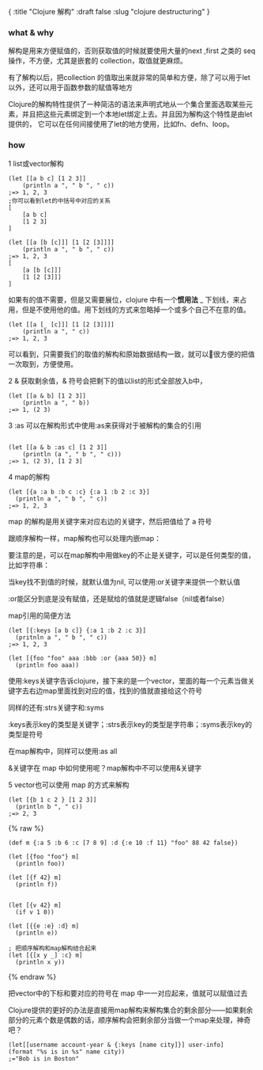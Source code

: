 {
    :title "Clojure 解构"
    :draft false
    :slug "clojure destructuring"
}

### what & why


解构是用来方便赋值的，否则获取值的时候就要使用大量的next ,first 之类的 seq 操作，不方便，尤其是嵌套的 collection，取值就更麻烦。

有了解构以后，把collection 的值取出来就非常的简单和方便，除了可以用于let以外，还可以用于函数参数的赋值等地方

Clojure的解构特性提供了一种简洁的语法来声明式地从一个集合里面选取某些元素，并且把这些元素绑定到一个本地let绑定上去。并且因为解构这个特性是由let提供的， 它可以在任何间接使用了let的地方使用，比如fn、defn、loop。

### how

1  list或vector解构

```.language-clojure
(let [[a b c] [1 2 3]]
    (println a ", " b ", " c))
;=> 1, 2, 3
;你可以看到let的中括号中对应的关系
[
    [a b c] 
    [1 2 3]
]
```



```.language-clojure
(let [[a [b [c]]] [1 [2 [3]]]]
    (println a ", " b ", " c))
;=> 1, 2, 3
[
    [a [b [c]]] 
    [1 [2 [3]]]
]

```

如果有的值不需要，但是又需要展位，clojure 中有一个**惯用法** _ 下划线，来占用，但是不使用他的值。用下划线的方式来忽略掉一个或多个自己不在意的值。

```.language-clojure
(let [[a [_ [c]]] [1 [2 [3]]]]
    (println a ", " c))
;=> 1, 2, 3
```

可以看到，只需要我们的取值的解构和原始数据结构一致，就可以很方便的把值一次取到，方便使用。

2 & 获取剩余值，& 符号会把剩下的值以list的形式全部放入b中，

```.language-clojure
(let [[a & b] [1 2 3]]
    (println a ", " b))
;=> 1, (2 3)
```

3 :as 可以在解构形式中使用:as来获得对于被解构的集合的引用

```.language-clojure

(let [[a & b :as c] [1 2 3]]
    (println (a ", " b ", " c)))
;=> 1, (2 3), [1 2 3]

```

4 map的解构

```.language-clojure
(let [{a :a b :b c :c} {:a 1 :b 2 :c 3}]
  (println a ", " b ", " c))
;=> 1, 2, 3
```

map 的解构是用关键字来对应右边的关键字，然后把值给了 a 符号

跟顺序解构一样，map解构也可以处理内嵌map：

要注意的是，可以在map解构中用做key的不止是关键字，可以是任何类型的值，比如字符串：

当key找不到值的时候，就默认值为nil, 可以使用:or关键字来提供一个默认值

:or能区分到底是没有赋值，还是赋给的值就是逻辑false（nil或者false）

map引用的简便方法

```.language-clojure
(let [{:keys [a b c]} {:a 1 :b 2 :c 3}]
  (pritnln a ", " b ", " c))
;=> 1, 2, 3

(let [{foo "foo" aaa :bbb :or {aaa 50}} m]
  (println foo aaa))

```

使用:keys关键字告诉clojure，接下来的是一个vector，里面的每一个元素当做关键字去右边map里面找到对应的值，找到的值就直接给这个符号

同样的还有:strs关键字和:syms

:keys表示key的类型是关键字；:strs表示key的类型是字符串；:syms表示key的类型是符号

在map解构中，同样可以使用:as all

&关键字在 map 中如何使用呢？map解构中不可以使用&关键字

5 vector也可以使用 map 的方式来解构

```.language-clojure
(let [{b 1 c 2 } [1 2 3]]
  (println b ", " c))
;=> 2, 3
```
{% raw %}
```.language-clojure
(def m {:a 5 :b 6 :c [7 8 9] :d {:e 10 :f 11} "foo" 88 42 false})

(let [{foo "foo"} m]
  (println foo))

(let [{f 42} m]
  (println f))


(let [{v 42} m]
  (if v 1 0))

(let [{{e :e} :d} m]
  (println e))

; 把顺序解构和map解构结合起来
(let [{[x y _] :c} m]
  (println x y))

```
{% endraw %}

把vector中的下标和要对应的符号在 map 中一一对应起来，值就可以赋值过去

Clojure提供的更好的办法是直接用map解构来解构集合的剩余部分——如果剩余部分的元素个数是偶数的话，顺序解构会把剩余部分当做一个map来处理，神奇吧？

```.language-clojure
(let[[username account-year & {:keys [name city]}] user-info]
(format "%s is in %s" name city))
;="Bob is in Boston"
```






